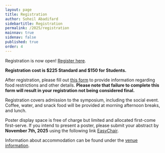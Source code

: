 ```yaml
---
layout: page
title: Registration
author: Soheil Abadifard
sidebartitle: Registration
permalink: /2025/registration
mainnav: true
sidenav: false
published: true
order: 4
---
```


Registration is now open! <a href="https://epay.wright.edu/C21810_ustores/web/store_main.jsp?STOREID=70&SINGLESTORE=true" target="_blank">Register here</a>.

**Registration cost is $225 Standard and $150 for Students.**

After registration, please fill out <a href="https://docs.google.com/forms/d/e/1FAIpQLSepAO0nlJ_4mvMcBZD1OGBqywm1bR_gJ8xzcGnAXWd_8rCQKQ/viewform?usp=publish-editor" target="_blank">this form</a> to provide information regarding food restrictions and other details. **Please note that failure to complete this form will result in your registration not being considered final.**

Registration covers admission to the symposium, including the social event. Coffee, water, and snack food will be provided at morning afternoon breaks, and lunch.

Poster display space is free of charge but limited and allocated first-come first-serve. If you intend to present a poster, please submit your abstract by **November 7th, 2025** using the following link <a href="https://easychair.org/conferences?conf=us2ts2025" target="_blank">EasyChair</a>.

Information about accommodation can be found under the [venue information](/2025/venue.md).

